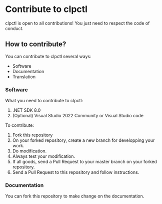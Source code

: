 # Contribute to clpctl
clpctl is open to all contributions! You just need to respect the code of conduct.

## How to contribute?
You can contribute to clpctl several ways:
- Software
- Documentation
- Translation

### Software
What you need to contribute to clpctl:
1. .NET SDK 8.0
2. (Optional) Visual Studio 2022 Community or Visual Studio code

To contribute:
1. Fork this repository
2. On your forked repository, create a new branch for developping your work.
3. Do modification.
4. Always test your modification.
5. If all goods, send a Pull Request to your master branch on your forked repository.
6. Send a Pull Request to this repository and follow instructions.

### Documentation
You can fork this repository to make change on the documentation.